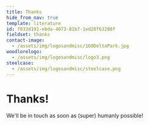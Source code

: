 ```yaml
---
title: Thanks
hide_from_nav: true
template: literature
id: f033d191-ebda-4073-81b7-1ed28f63288f
fieldset: thanks
contact-image:
  - /assets/img/logosandmisc/160DeltaPark.jpg
woodlorelogo:
  - /assets/img/logosandmisc/logo3.png
steelcase:
  - /assets/img/logosandmisc/steelcase.png
---
```

<div class="thanks aligner">
<div class="content-area standout centered">
    <h1>Thanks!</h1>
    <p>We'll be in touch as soon as (super) humanly possible!</p>
</div>
</div>
